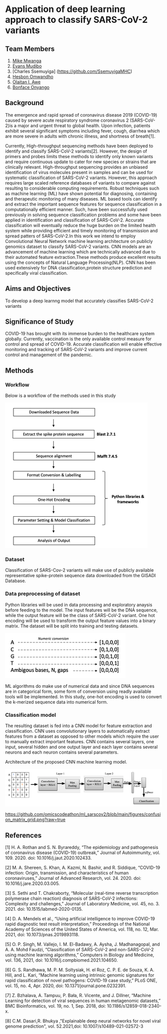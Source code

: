 # **Application of deep learning approach to classify SARS-CoV-2 variants**

## Team Members
1. [Mike Mwanga](https://github.com/mikemwanga)
2. [Evans Mudibo](https://github.com/mudiboevans)
3. [Charles Ssemuyiga] (https://github.com/SsemuyigaMHC)
4. [Hesbon Omwandho](https://github.com/hesbornomwandho)
5. [Olaitan I. Awe](https://github.com/laitanawe)
6. [Bonface Onyango](https://github.com/bonfaceonyango)

## Background <br>
The emergence and rapid spread of coronavirus disease 2019 (COVID-19) caused by severe acute respiratory syndrome coronavirus 2 (SARS-CoV-2)is a major and urgent threat to global health. Upon infection, patients exhibit several significant symptoms including fever, cough, diarrhea which are more severe in adults with chronic illness, and shortness of breath[1].

Currently, High-throughput sequencing methods have been deployed to identify and classify SARS-CoV-2 variants[2]. However, the design of primers and probes limits these methods to identify only known variants and require continuous update to cater for new species or strains that are clinically relevant.  High-throughput sequencing provides an unbiased identification of virus molecules present in samples and can be used for systematic classification of SARS-CoV-2 variants. However, this approach requires large scaled reference databases of variants to compare against resulting to considerable computing requirements.
Robust techniques such as machine learning (ML) have shown potential for diagnosing, containing and therapeutic monitoring of many diseases. ML based tools can identify and extract the important sequence features for sequence classification in a computationally efficient manner. Such, have been successfully used previously in solving sequence classification problems and some have been applied in identification and classification of SARS-CoV-2. Accurate classification will eventually reduce the huge burden on the limited health system while providing efficient and timely monitoring of transmission and spread patters of SARS-CoV-2.In this work we intend to employ Convolutional Neural Network machine learning architecture on publicly genomics dataset to classify SARS-CoV-2 variants. CNN models are an advancement of machine learning which are technically advanced due to their automated feature extraction.These methods produce excellent results using the concepts of Natural Language Processing(NLP). CNN has been used extensively for DNA classification,protein structure prediction and specifically viral classification.

## Aims and Objectives <br>
To develop a deep learnng  model that accurately classifies SARS-CoV-2 variants

## Significance of Study <br>
COVID-19 has brought with its immense burden to the healthcare system globally. Currently, vaccination is the only available control measure for control and spread of COVID-19. Accurate classification will enable effective monitoring and tracking of SARS-CoV-2 variants and improve current control and management of the pandemic.

## Methods

### Workflow

Below is a workflow of the methods used in this study <br>

![image](https://github.com/omicscodeathon/ml_sarscov2/blob/main/figures/workflow.png)

### Dataset
Classification of SARS-Cov-2 variants will make use of publicly available representative spike-protein sequence data downloaded from the GISADI Database.

### Data preprocessing of dataset
Python libraries will be used in data processing and exploratory anaysis before feeding to the model. The input features will be the DNA sequence, while the output feature will be the class of SARS-CoV-2 variant. One hot encoding will be used to transform the output feature values into a binary matrix. The dataset will be split into training and testing datasets.

![one_hot](https://github.com/omicscodeathon/ml_sarscov2/blob/main/figures/one_hot_encoder.png)

ML algorithms do make use of numerical data and since DNA sequences are in categorical form, some form of conversion using readly available tools will be implemented. In this study, one-hot encoding is used to convert the k-merized sequence data into numerical form.

### Classification model
The resulting dataset is fed into a CNN model for feature   extraction and classification. CNN uses convolutionary layers to automatically extract features from a dataset as opposed to other models which require the user to manually extract important features. CNN contains several layers, one input, several hidden and one output layer and each layer contains several neurons and each neuron contains several parameters. 

Architecture of the proposed CNN machine learning model.

![cnn_architecture](https://github.com/omicscodeathon/ml_sarscov2/blob/main/figures/cnn_architecture.png)

https://github.com/omicscodeathon/ml_sarscov2/blob/main/figures/confusion_matrix_grid.png?raw=true


## References <br>
[1]	H. A. Rothan and S. N. Byrareddy, “The epidemiology and pathogenesis of coronavirus disease (COVID-19) outbreak,” Journal of Autoimmunity, vol. 109. 2020. doi: 10.1016/j.jaut.2020.102433.

[2]	M. A. Shereen, S. Khan, A. Kazmi, N. Bashir, and R. Siddique, “COVID-19 infection: Origin, transmission, and characteristics of human coronaviruses,” Journal of Advanced Research, vol. 24. 2020. doi: 10.1016/j.jare.2020.03.005.

[3]	S. Sethi and T. Chakraborty, “Molecular (real-time reverse transcription polymerase chain reaction) diagnosis of SARS-CoV-2 infections: Complexity and challenges,” Journal of Laboratory Medicine, vol. 45, no. 3. 2021. doi: 10.1515/labmed-2020-0135.

[4]	D. A. Mendels et al., “Using artificial intelligence to improve COVID-19 rapid diagnostic test result interpretation,” Proceedings of the National Academy of Sciences of the United States of America, vol. 118, no. 12, Mar. 2021, doi: 10.1073/pnas.2019893118.

[5]	O. P. Singh, M. Vallejo, I. M. El-Badawy, A. Aysha, J. Madhanagopal, and A. A. Mohd Faudzi, “Classification of SARS-CoV-2 and non-SARS-CoV-2 using machine learning algorithms,” Computers in Biology and Medicine, vol. 136, 2021, doi: 10.1016/j.compbiomed.2021.104650.

[6]	G. S. Randhawa, M. P. M. Soltysiak, H. el Roz, C. P. E. de Souza, K. A. Hill, and L. Kari, “Machine learning using intrinsic genomic signatures for rapid classification of novel pathogens: COVID-19 case study,” PLoS ONE, vol. 15, no. 4, Apr. 2020, doi: 10.1371/journal.pone.0232391.

[7]	Z. Bzhalava, A. Tampuu, P. Bała, R. Vicente, and J. Dillner, “Machine Learning for detection of viral sequences in human metagenomic datasets,” BMC Bioinformatics, vol. 19, no. 1, Sep. 2018, doi: 10.1186/s12859-018-2340-x.

[8] C.M. Dasari,R. Bhukya ,"Explainable deep neural networks for novel viral genome prediction", vol. 52.2021,doi: 10.1007/s10489-021-02572-3
